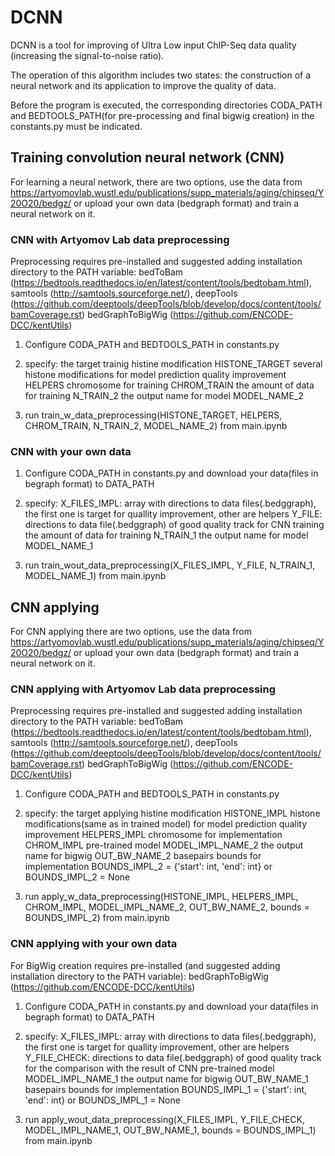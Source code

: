 DCNN
=====================

DCNN is a tool for improving of Ultra Low input ChIP-Seq data quality (increasing the signal-to-noise ratio).

The operation of this algorithm includes two states: the construction of a neural network and its application to improve the quality of data. 

Before the program is executed, the corresponding directories CODA_PATH and BEDTOOLS_PATH(for pre-processing and final bigwig creation) in the constants.py must be indicated.

Training convolution neural network (CNN)
-----------------------------------

For learning a neural network, there are two options, use the data from https://artyomovlab.wustl.edu/publications/supp_materials/aging/chipseq/Y20O20/bedgz/ or upload your own data (bedgraph format) and train a neural network on it.

### CNN with Artyomov Lab data preprocessing

Preprocessing requires pre-installed and suggested adding installation directory to the PATH variable:
bedToBam (https://bedtools.readthedocs.io/en/latest/content/tools/bedtobam.html), 
samtools (http://samtools.sourceforge.net/), 
deepTools (https://github.com/deeptools/deepTools/blob/develop/docs/content/tools/bamCoverage.rst)
bedGraphToBigWig (https://github.com/ENCODE-DCC/kentUtils)

1) Configure CODA_PATH and BEDTOOLS_PATH in constants.py 

2) specify: 
the target trainig histine modification HISTONE_TARGET
several histone modifications for model prediction quality improvement HELPERS
chromosome for training CHROM_TRAIN
the amount of data for training N_TRAIN_2
the output name for model MODEL_NAME_2

3) run train_w_data_preprocessing(HISTONE_TARGET, HELPERS, CHROM_TRAIN, N_TRAIN_2, MODEL_NAME_2) from main.ipynb


### CNN with your own data

1) Configure CODA_PATH in constants.py and download your data(files in begraph format) to DATA_PATH

2) specify:
X_FILES_IMPL: array with directions to data files(.bedggraph), the first one is target for quallity improvement, other are helpers
Y_FILE: directions to data file(.bedggraph) of good quality track for CNN training
the amount of data for training N_TRAIN_1
the output name for model MODEL_NAME_1

3) run train_wout_data_preprocessing(X_FILES_IMPL, Y_FILE, N_TRAIN_1, MODEL_NAME_1) from main.ipynb


CNN applying
-----------------------------------

For CNN applying there are two options, use the data from https://artyomovlab.wustl.edu/publications/supp_materials/aging/chipseq/Y20O20/bedgz/ or upload your own data (bedgraph format) and train a neural network on it.

### CNN applying with Artyomov Lab data preprocessing

Preprocessing requires pre-installed and suggested adding installation directory to the PATH variable:
bedToBam (https://bedtools.readthedocs.io/en/latest/content/tools/bedtobam.html), 
samtools (http://samtools.sourceforge.net/), 
deepTools (https://github.com/deeptools/deepTools/blob/develop/docs/content/tools/bamCoverage.rst)
bedGraphToBigWig (https://github.com/ENCODE-DCC/kentUtils)

1) Configure CODA_PATH and BEDTOOLS_PATH in constants.py 

2) specify: 
the target applying histine modification HISTONE_IMPL
histone modifications(same as in trained model) for model prediction quality improvement HELPERS_IMPL 
chromosome for implementation CHROM_IMPL
pre-trained model MODEL_IMPL_NAME_2
the output name for bigwig OUT_BW_NAME_2
basepairs bounds for implementation BOUNDS_IMPL_2 = {'start': int, 'end': int} or BOUNDS_IMPL_2 = None

3) run apply_w_data_preprocessing(HISTONE_IMPL, HELPERS_IMPL, CHROM_IMPL, 
                           MODEL_IMPL_NAME_2, OUT_BW_NAME_2, 
                           bounds = BOUNDS_IMPL_2) 
from main.ipynb

### CNN applying with your own data

For BigWig creation requires pre-installed (and suggested adding installation directory to the PATH variable):
bedGraphToBigWig (https://github.com/ENCODE-DCC/kentUtils)

1) Configure CODA_PATH in constants.py and download your data(files in begraph format) to DATA_PATH

2) specify:
X_FILES_IMPL: array with directions to data files(.bedggraph), the first one is target for quallity improvement, other are helpers
Y_FILE_CHECK: directions to data file(.bedggraph) of good quality track for the comparison with the result of CNN
pre-trained model MODEL_IMPL_NAME_1
the output name for bigwig OUT_BW_NAME_1
basepairs bounds for implementation BOUNDS_IMPL_1 = {'start': int, 'end': int} or BOUNDS_IMPL_1 = None

3) run apply_wout_data_preprocessing(X_FILES_IMPL, Y_FILE_CHECK, 
                              MODEL_IMPL_NAME_1, OUT_BW_NAME_1, 
                              bounds = BOUNDS_IMPL_1)
from main.ipynb
